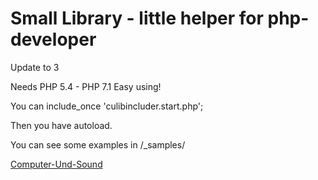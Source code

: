 # Small Library - little helper for php-developer #

Update to 3

Needs PHP 5.4 - PHP 7.1
Easy using!

You can include_once 'culibincluder.start.php';

Then you have autoload.

You can see some examples in /_samples/

[Computer-Und-Sound](http://www.Computer-Und-Sound.de)